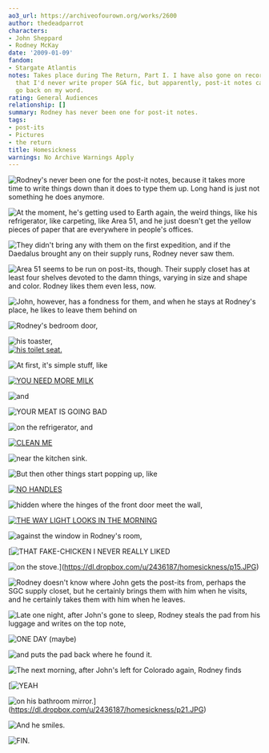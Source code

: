 ```yaml
---
ao3_url: https://archiveofourown.org/works/2600
author: thedeadparrot
characters:
- John Sheppard
- Rodney McKay
date: '2009-01-09'
fandom:
- Stargate Atlantis
notes: Takes place during The Return, Part I. I have also gone on record as saying
  that I'd never write proper SGA fic, but apparently, post-it notes can get me to
  go back on my word.
rating: General Audiences
relationship: []
summary: Rodney has never been one for post-it notes.
tags:
- post-its
- Pictures
- the return
title: Homesickness
warnings: No Archive Warnings Apply
---
```


![Rodney's never been one for the post-it notes, because it takes more time to write things down than it does to type them up. Long hand is just not something he does anymore.](https://dl.dropbox.com/u/2436187/homesickness/p01.JPG "Rodney's never been one for the post-it notes, because it takes more time to write things down than it does to type them up. Long hand is just not something he does anymore.")

![At the moment, he's getting used to Earth again, the weird things, like his refrigerator, like carpeting, like Area 51, and he just doesn't get the yellow pieces of paper that are everywhere in people's offices.](https://dl.dropbox.com/u/2436187/homesickness/p02.JPG "At the moment, he's getting used to Earth again, the weird things, like his refrigerator, like carpeting, like Area 51, and he just doesn't get the yellow pieces of paper that are everywhere in people's offices.")



![They didn't bring any with them on the first expedition, and if the Daedalus brought any on their supply runs, Rodney never saw them.](https://dl.dropbox.com/u/2436187/homesickness/p03.JPG "They didn't bring any with them on the first expedition, and if the Daedalus brought any on their supply runs, Rodney never saw them.")



![Area 51 seems to be run on post-its, though. Their supply closet has at least four shelves devoted to the damn things, varying in size and shape and color. Rodney likes them even less, now.](https://dl.dropbox.com/u/2436187/homesickness/p04.JPG "Area 51 seems to be run on post-its, though. Their supply closet has at least four shelves devoted to the damn things, varying in size and shape and color. Rodney likes them even less, now.")



![John, however, has a fondness for them, and when he stays at Rodney's place, he likes to leave them behind on](https://dl.dropbox.com/u/2436187/homesickness/p05.JPG "John, however, has a fondness for them, and when he stays at Rodney's place, he likes to leave them behind on")



![Rodney's bedroom door,](https://dl.dropbox.com/u/2436187/homesickness/p06.JPG "Rodney's bedroom door,")



![his toaster,](https://dl.dropbox.com/u/2436187/homesickness/p07.JPG "his toaster,")  
[![his toilet seat.](https://dl.dropbox.com/u/2436187/homesickness/p08.JPG "his toilet seat.")](https://dl.dropbox.com/u/2436187/homesickness/p08_large.JPG)
  
![At first, it's simple stuff, like](https://dl.dropbox.com/u/2436187/homesickness/p09.JPG "At first, it's simple stuff, like")



[![YOU NEED MORE MILK](https://dl.dropbox.com/u/2436187/homesickness/p10_1.JPG "YOU NEED MORE MILK")](https://dl.dropbox.com/u/2436187/homesickness/p10.JPG)




![and](https://dl.dropbox.com/u/2436187/homesickness/p10_2.JPG "and")



![YOUR MEAT IS GOING BAD](https://dl.dropbox.com/u/2436187/homesickness/p10_3.JPG "YOUR MEAT IS GOING BAD")



![on the refrigerator, and](https://dl.dropbox.com/u/2436187/homesickness/p10_4.JPG "on the refrigerator, and")



[![CLEAN ME](https://dl.dropbox.com/u/2436187/homesickness/p11_1.JPG "CLEAN ME")](https://dl.dropbox.com/u/2436187/homesickness/p11.JPG)




![near the kitchen sink.](https://dl.dropbox.com/u/2436187/homesickness/p11_2.JPG "near the kitchen sink.")



![But then other things start popping up, like](https://dl.dropbox.com/u/2436187/homesickness/p12.JPG "But then other things start popping up, like")



[![NO HANDLES](https://dl.dropbox.com/u/2436187/homesickness/p13_1.JPG "NO HANDLES")](https://dl.dropbox.com/u/2436187/homesickness/p13.JPG)




![hidden where the hinges of the front door meet the wall,](https://dl.dropbox.com/u/2436187/homesickness/p13_2.JPG "hidden where the hinges of the front door meet the wall,")  




[![THE WAY LIGHT LOOKS IN THE MORNING](https://dl.dropbox.com/u/2436187/homesickness/p14_1.JPG "THE WAY LIGHT LOOKS IN THE MORNING")](https://dl.dropbox.com/u/2436187/homesickness/p14.JPG)




![against the window in Rodney's room,](https://dl.dropbox.com/u/2436187/homesickness/p14_2.JPG "against the window in Rodney's room,")



[![THAT FAKE-CHICKEN I NEVER REALLY LIKED](https://dl.dropbox.com/u/2436187/homesickness/p15_1.JPG "THAT FAKE-CHICKEN I NEVER REALLY LIKED")


![on the stove.](https://dl.dropbox.com/u/2436187/homesickness/p15_2.JPG "on the stove.")](https://dl.dropbox.com/u/2436187/homesickness/p15.JPG)




![Rodney doesn't know where John gets the post-its from, perhaps the SGC supply closet, but he certainly brings them with him when he visits, and he certainly takes them with him when he leaves.](https://dl.dropbox.com/u/2436187/homesickness/p16.JPG "Rodney doesn't know where John gets the post-its from, perhaps the SGC supply closet, but he certainly brings them with him when he visits, and he certainly takes them with him when he leaves.")



![Late one night, after John's gone to sleep, Rodney steals the pad from his luggage and writes on the top note,](https://dl.dropbox.com/u/2436187/homesickness/p17.JPG "Late one night, after John's gone to sleep, Rodney steals the pad from his luggage and writes on the top note,")



![ONE DAY (maybe)](https://dl.dropbox.com/u/2436187/homesickness/p18.JPG "ONE DAY (maybe)")



![and puts the pad back where he found it.](https://dl.dropbox.com/u/2436187/homesickness/p19.JPG "and puts the pad back where he found it.")



![The next morning, after John's left for Colorado again, Rodney finds](https://dl.dropbox.com/u/2436187/homesickness/p20.JPG "The next morning, after John's left for Colorado again, Rodney finds")



[![YEAH](https://dl.dropbox.com/u/2436187/homesickness/p21_1.JPG "YEAH")


![on his bathroom mirror.](https://dl.dropbox.com/u/2436187/homesickness/p21_2.JPG "on his bathroom mirror.")](https://dl.dropbox.com/u/2436187/homesickness/p21.JPG)




![And he smiles.](https://dl.dropbox.com/u/2436187/homesickness/p22.JPG "And he smiles.")



![FIN.](https://dl.dropbox.com/u/2436187/homesickness/p23.JPG "FIN.")